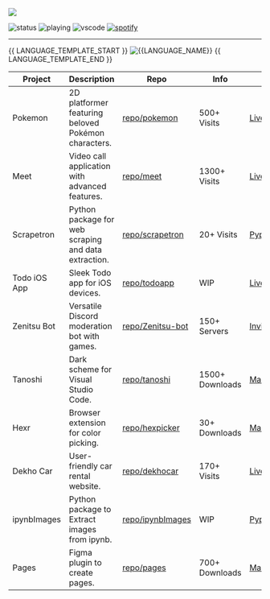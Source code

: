 ![](https://github.com/rohzzn/rohzzn/blob/main/Gif.gif)

![status](https://api.statusbadges.me/badge/status/407922731645009932?style=flat-square) ![playing](https://api.statusbadges.me/badge/playing/407922731645009932?style=flat-square) ![vscode](https://api.statusbadges.me/badge/vscode/407922731645009932?style=flat-square) [![spotify](https://api.statusbadges.me/badge/spotify/407922731645009932?style=flat-square)](https://api.statusbadges.me/openspotify/407922731645009932?style=flat-square) 

---
{{ LANGUAGE_TEMPLATE_START }}
![{{LANGUAGE_NAME}}](https://img.shields.io/static/v1?style=flat-square&label=%E2%A0%80&color=555&labelColor={{LANGUAGE_COLOR:uri}}&message={{LANGUAGE_NAME:uri}}%EF%B8%B1{{LANGUAGE_PERCENT:uri}}%25)
{{ LANGUAGE_TEMPLATE_END }} 

| Project        | Description                                            | Repo                                  | Info                                          | Links                                                        |
| -------------- | ------------------------------------------------------ | ------------------------------------- | ------------------------------------------------------------- | ------------------------------------------------------------ |
| Pokemon        | 2D platformer featuring beloved Pokémon characters.    | [repo/pokemon](https://github.com/rohzzn/pokemon) | 500+ Visits                                         | [Live Demo](https://rohzzn.github.io/pokemon/)               |
| Meet           | Video call application with advanced features.         | [repo/meet](https://github.com/rohzzn/meet)       | 1300+ Visits                                               | [Live Demo](https://ckvyqugj7184663idk0i811d0su-8rbb2fvau-calatop.vercel.app/authenticate) |
| Scrapetron     | Python package for web scraping and data extraction.   | [repo/scrapetron](https://github.com/rohzzn/scrapetron) | 20+ Visits      | [Pypi](https://pypi.org/project/scrapetron/) |
| Todo iOS App   | Sleek Todo app for iOS devices.                        | [repo/todoapp](https://github.com/rohzzn/todoapp)   | WIP                        | [Live Demo](https://github.com/rohzzn/todoapp)               |
| Zenitsu Bot    | Versatile Discord moderation bot with games.           | [repo/Zenitsu-bot](https://github.com/rohzzn/Zenitsu-bot) | 150+ Servers                                            | [Invite](https://discord.com/oauth2/authorize?client_id=766218598913146901&permissions=8&scope=bot) |
| Tanoshi        | Dark scheme for Visual Studio Code.                    | [repo/tanoshi](https://github.com/rohzzn/tanoshi)   | 1500+ Downloads                                              | [Marketplace](https://marketplace.visualstudio.com/items?itemName=RohanSanjeev.tanoshi) |
| Hexr           | Browser extension for color picking.                   | [repo/hexpicker](https://github.com/rohzzn/hexpicker) | 30+ Downloads                                               | [Marketplace](https://chrome.google.com/webstore/detail/hex-picker/jmnkgndafoldkblpnmmollbgkdfemmfc/related?hl=en-GB&authuser=3) |
| Dekho Car      | User-friendly car rental website.                      | [repo/dekhocar](https://github.com/rohzzn/dekhocar) | 170+ Visits                                        | [Live Demo](https://dekhocar.vercel.app/)                    |
| ipynbImages | Python package to Extract images from ipynb. | [repo/ipynbImages](https://github.com/rohzzn/ipynb-image-extract) | WIP     | [Pypi](https://pypi.org/project/ipynb-image-extract/) |
| Pages          | Figma plugin to create pages.                          | [repo/pages](https://github.com/rohzzn/pages)     | 700+ Downloads                                            | [Marketplace](https://www.figma.com/community/plugin/1106104074775818911/pages) |
